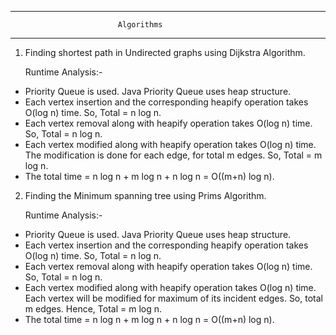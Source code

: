 --------------------------------------------------------------------------------
							Algorithms
--------------------------------------------------------------------------------

1) Finding shortest path in Undirected graphs using Dijkstra Algorithm.

	Runtime Analysis:-

- Priority Queue is used. Java Priority Queue uses heap structure.
- Each vertex insertion and the corresponding heapify operation takes
	O(log n) time. So, Total = n log n.
- Each vertex removal along with heapify operation takes O(log n) time. So, Total = n log n.
- Each vertex modified along with heapify operation takes O(log n) time. The modification is done for each edge, for total m edges. So, Total = m log n.
- The total time = n log n + m log n + n log n = O((m+n) log n).

2) Finding the Minimum spanning tree using Prims Algorithm.

	Runtime Analysis:-

- Priority Queue is used. Java Priority Queue uses heap structure.
- Each vertex insertion and the corresponding heapify operation takes
	O(log n) time. So, Total = n log n.
- Each vertex removal along with heapify operation takes O(log n) time. So, Total = n log n.
- Each vertex modified along with heapify operation takes O(log n) time. Each vertex will be modified for maximum of its incident edges. So, total m edges. Hence, Total = m log n.
- The total time = n log n + m log n + n log n = O((m+n) log n).
